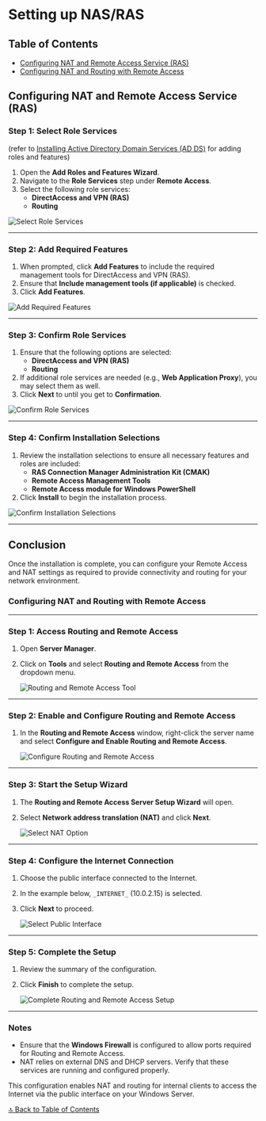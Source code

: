# Setting up NAS/RAS

## Table of Contents
- [Configuring NAT and Remote Access Service (RAS)](#step-1-select-role-services-refer-to-installing-active-directory-domain-services-ad-ds-for-adding-roles-and-features)
- [Configuring NAT and Routing with Remote Access](#configuring-nat-and-routing-with-remote-access)

## Configuring NAT and Remote Access Service (RAS)
### Step 1: Select Role Services
(refer to [Installing Active Directory Domain Services (AD DS)](/docs/usingAD.md#step-1-open-server-manager-and-select-add-roles-and-features) for adding roles and features)

1. Open the **Add Roles and Features Wizard**.
2. Navigate to the **Role Services** step under **Remote Access**.
3. Select the following role services:
   - **DirectAccess and VPN (RAS)**
   - **Routing**

![Select Role Services](../screenshots/ras.png)

---

### Step 2: Add Required Features

1. When prompted, click **Add Features** to include the required management tools for DirectAccess and VPN (RAS).
2. Ensure that **Include management tools (if applicable)** is checked.
3. Click **Add Features**.

![Add Required Features](../screenshots/ras2.png)

---

### Step 3: Confirm Role Services

1. Ensure that the following options are selected:
   - **DirectAccess and VPN (RAS)**
   - **Routing**
2. If additional role services are needed (e.g., **Web Application Proxy**), you may select them as well.
3. Click **Next** to until you get to **Confirmation**.

![Confirm Role Services](../screenshots/ras3.png)

---

### Step 4: Confirm Installation Selections

1. Review the installation selections to ensure all necessary features and roles are included:
   - **RAS Connection Manager Administration Kit (CMAK)**
   - **Remote Access Management Tools**
   - **Remote Access module for Windows PowerShell**
2. Click **Install** to begin the installation process.

![Confirm Installation Selections](../screenshots/ras4.png)

---

## Conclusion

Once the installation is complete, you can configure your Remote Access and NAT settings as required to provide connectivity and routing for your network environment.

### Configuring NAT and Routing with Remote Access

---

### Step 1: Access Routing and Remote Access
1. Open **Server Manager**.
2. Click on **Tools** and select **Routing and Remote Access** from the dropdown menu.

   ![Routing and Remote Access Tool](../screenshots/natras1.png)

---

### Step 2: Enable and Configure Routing and Remote Access
1. In the **Routing and Remote Access** window, right-click the server name and select **Configure and Enable Routing and Remote Access**.

   ![Configure Routing and Remote Access](../screenshots/natras2.png)

---

### Step 3: Start the Setup Wizard
1. The **Routing and Remote Access Server Setup Wizard** will open.
2. Select **Network address translation (NAT)** and click **Next**.

   ![Select NAT Option](../screenshots/natras3.png)

---

### Step 4: Configure the Internet Connection
1. Choose the public interface connected to the Internet.
2. In the example below, `_INTERNET_` (10.0.2.15) is selected.
3. Click **Next** to proceed.

   ![Select Public Interface](../screenshots/natras4.png)

---

### Step 5: Complete the Setup
1. Review the summary of the configuration.
2. Click **Finish** to complete the setup.

   ![Complete Routing and Remote Access Setup](../screenshots/natras5.png)

---

### Notes
- Ensure that the **Windows Firewall** is configured to allow ports required for Routing and Remote Access.
- NAT relies on external DNS and DHCP servers. Verify that these services are running and configured properly.

This configuration enables NAT and routing for internal clients to access the Internet via the public interface on your Windows Server.


[🔝 Back to Table of Contents](#table-of-contents)
